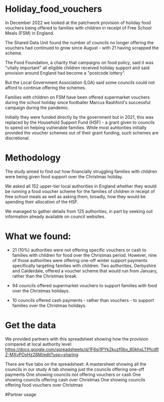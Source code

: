 # Holiday_food_vouchers

In December 2022 we looked at the patchwork provision of holiday food vouchers being offered to families with children in receipt of Free School Meals (FSM) in England.

The Shared Data Unit found the number of councils no longer offering the vouchers had continued to grow since August - with 21 having scrapped the scheme.

The Food Foundation, a charity that campaigns on food policy, said it was "vitally important" all eligible children received holiday support and said provision around England had become a "postcode lottery".

But the Local Government Association (LGA) said some councils could not afford to continue offering the schemes.

Families with children on FSM have been offered supermarket vouchers during the school holiday since footballer Marcus Rashford's successful campaign during the pandemic.

Initially they were funded directly by the government but in 2021, this was replaced by the Household Support Fund (HSF) - a grant given to councils to spend on helping vulnerable families. While most auhtorities initially provided the voucher schemes out of their grant funding, such schemes are discretional.

# Methodology

The study aimed to find out how financially struggling families with children were being given food support over the Christmas holiday.

We asked all 152 upper-tier local authorities in England whether they would be running a food voucher scheme for the families of children in receipt of free school meals as well as asking them, broadly, how they would be spending their allocation of the HSF.

We managed to gather details from 125 authorities, in part by seeking out information already available on council websites. 

# What we found:

- 21 (10%) authorities were not offering specific vouchers or cash to families with children for food over the Christmas period. However, nine of those authorities were offering one-off winter support payments specifically targeting families with children. Two authorities, Derbyshire and Calderdale, offered a voucher scheme that would run from January, rather than the Christmas break. 

- 94 councils offered supermarket vouchers to support families with food over the Christmas holidays. 

- 10 councils offered cash payments - rather than vouchers - to support families over the Christmas holidays.

# Get the data

We provided partners with this spreadsheet showing how the provision compared at local authority level: https://docs.google.com/spreadsheets/d/1F6sj1PYk2kuzf0bv_80khsLTPfcdfIZ-MXvPOxHz28M/edit?usp=sharing

There are five tabs on the spreadsheet: 
A mastersheet showing all the councils in our study
A tab showing just the councils offering one-off payments
One showing councils not offering vouchers or cash
One showing councils offering cash over Christmas
One showing councils offering food vouchers over Christmas

#Partner usage

